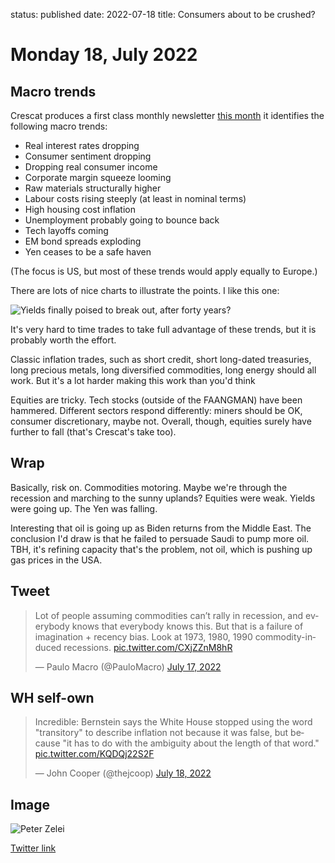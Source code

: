 status: published
date: 2022-07-18
title: Consumers about to be crushed?

# Monday 18, July 2022

## Macro trends

Crescat produces a first class monthly newsletter [this month](https://www.crescat.net/the-rise-and-fall-of-the-consumer/) it identifies the following macro trends:

- Real interest rates dropping
- Consumer sentiment dropping
- Dropping real consumer income
- Corporate margin squeeze looming
- Raw materials structurally higher
- Labour costs rising steeply (at least in nominal terms)
- High housing cost inflation 
- Unemployment probably going to bounce back
- Tech layoffs coming
- EM bond spreads exploding
- Yen ceases to be a safe haven 

(The focus is US, but most of these trends would apply equally to Europe.)

There are lots of nice charts to illustrate the points. 
I like this one:

![Yields finally poised to break out, after forty years?](https://www.crescat.net/wp-content/webp-express/webp-images/uploads/Picture11-16.png.webp)

It's very hard to time trades to take full advantage of these trends, but it is probably worth the effort.

Classic inflation trades, such as short credit, short long-dated treasuries, long precious metals, long diversified commodities, long energy should all work. But it's a lot harder making this work than you'd think

Equities are tricky. Tech stocks (outside of the FAANGMAN) have been hammered. 
Different sectors respond differently: miners should be OK, consumer discretionary, maybe not.
Overall, though, equities surely have further to fall (that's Crescat's take too). 

## Wrap 

Basically, risk on. Commodities motoring. Maybe we're through the recession and marching to the sunny uplands?
Equities were weak. Yields were going up. The Yen was falling. 

Interesting that oil is going up as Biden returns from the Middle East. 
The conclusion I'd draw is that he failed to persuade Saudi to pump more oil.
TBH, it's refining capacity that's the problem, not oil, which is pushing up gas prices in the USA.

## Tweet

<blockquote class="twitter-tweet"><p lang="en" dir="ltr">Lot of people assuming commodities can’t rally in recession, and everybody knows that everybody knows this. But that is a failure of imagination + recency bias. Look at 1973, 1980, 1990 commodity-induced recessions. <a href="https://t.co/CXjZZnM8hR">pic.twitter.com/CXjZZnM8hR</a></p>&mdash; Paulo Macro (@PauloMacro) <a href="https://twitter.com/PauloMacro/status/1548780048957771776?ref_src=twsrc%5Etfw">July 17, 2022</a></blockquote> <script async src="https://platform.twitter.com/widgets.js" charset="utf-8"></script> 

## WH self-own

<blockquote class="twitter-tweet"><p lang="en" dir="ltr">Incredible: Bernstein says the White House stopped using the word &quot;transitory&quot; to describe inflation not because it was false, but because &quot;it has to do with the ambiguity about the length of that word.&quot; <a href="https://t.co/KQDQj22S2F">pic.twitter.com/KQDQj22S2F</a></p>&mdash; John Cooper (@thejcoop) <a href="https://twitter.com/thejcoop/status/1549115668007686147?ref_src=twsrc%5Etfw">July 18, 2022</a></blockquote> <script async src="https://platform.twitter.com/widgets.js" charset="utf-8"></script> 

## Image

![Peter Zelei](https://pbs.twimg.com/media/FX70V8gXkAMCAsh?format=jpg&name=medium)

[Twitter link](https://twitter.com/Futura_Noir/status/1548944223730294784?s=20&t=GON9nQOD7nZXrcOJO_JhKw)